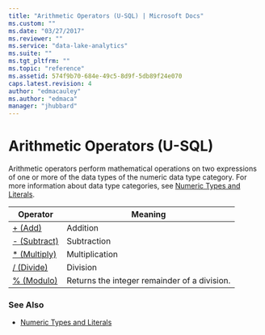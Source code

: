 ```yaml
---
title: "Arithmetic Operators (U-SQL) | Microsoft Docs"
ms.custom: ""
ms.date: "03/27/2017"
ms.reviewer: ""
ms.service: "data-lake-analytics"
ms.suite: ""
ms.tgt_pltfrm: ""
ms.topic: "reference"
ms.assetid: 574f9b70-684e-49c5-8d9f-5db89f24e070
caps.latest.revision: 4
author: "edmacauley"
ms.author: "edmaca"
manager: "jhubbard"
---
```

# Arithmetic Operators (U-SQL)
Arithmetic operators perform mathematical operations on two expressions of one or more of the data types of the numeric data type category. For more information about data type categories, see [Numeric Types and Literals](numeric-types-and-literals.md).

|Operator|Meaning|
|--|--|
|[+ (Add)](add-u-sql.md)|Addition|
|[- (Subtract)](subtract-u-sql.md)|Subtraction|
|[* (Multiply)](multiply-u-sql.md)|Multiplication|
|[/ (Divide)](divide-u-sql.md)|Division|
|[% (Modulo)](modulo-u-sql.md)|Returns the integer remainder of a division.| 

### See Also    
* [Numeric Types and Literals](numeric-types-and-literals.md)

